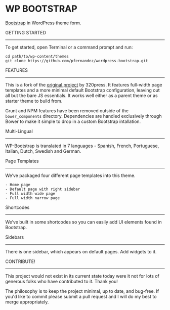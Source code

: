 WP BOOTSTRAP
===================

[Bootstrap](http://getbootstrap.com) in WordPress theme form.


GETTING STARTED
_______________

To get started, open Terminal or a command prompt and run:

	cd path/to/wp-content/themes
	git clone https://github.com/pfernandez/wordpress-bootstrap.git

FEATURES
________

This is a fork of the [original project](https://github.com/320press/wordpress-bootstrap) by 320press. It features full-width page templates and a more minimal default Bootstrap configuration, leaving out all but the bare JS essentials. It works well either as a parent theme or as starter theme to build from.

Grunt and NPM features have been removed outside of the `bower_components` directory. Dependencies are handled exclusively through Bower to make it simple to drop in a custom Bootstrap intallation.

Multi-Lingual
_____________

WP-Bootstrap is translated in 7 languages - Spanish, French, Portuguese, Italian, Dutch, Swedish and German. 

Page Templates
______________

We’ve packaged four different page templates into this theme.

    - Home page
    - Default page with right sidebar
    - Full width wide page
    - Full width narrow page

Shortcodes
__________

We’ve built in some shortcodes so you can easily add UI elements found in Bootstrap.

Sidebars
________

There is one sidebar, which appears on default pages. Add widgets to it.

CONTRIBUTE!
___________

This project would not exist in its current state today were it not for lots of generous folks who have contributed to it. Thank you! 

The philosophy is to keep the project minimal, up to date, and bug-free. If you'd like to commit please submit a pull request and I will do my best to merge appropriately. 
